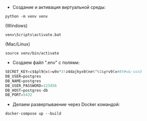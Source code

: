 * Создание и активация виртуальной среды:
```shell
python -m venv venv
```
(Windows)
```shell
venv\Scripts\activate.bat
```
(Mac/Linux)
```shell
source venv/bin/activate
```

* Создаем файл ".env" с полями:
```python
SECRET_KEY=c$$pl9@x(=w9x*3!z4dajkyx0(ne%^%1&yrv9(x#8t#v&-ssn3
DB_USER=postgres
DB_NAME=postgres
DB_USER_PASSWORD=123456
DB_HOST=postgres-db
DB_PORT=5432
```



* Делаем развертываение через Docker командой:
```shell
docker-compose up --build
```
